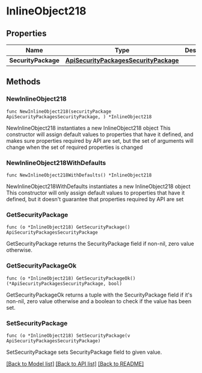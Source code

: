 # InlineObject218

## Properties

Name | Type | Description | Notes
------------ | ------------- | ------------- | -------------
**SecurityPackage** | [**ApiSecurityPackagesSecurityPackage**](_api_security_packages_securityPackage.md) |  | 

## Methods

### NewInlineObject218

`func NewInlineObject218(securityPackage ApiSecurityPackagesSecurityPackage, ) *InlineObject218`

NewInlineObject218 instantiates a new InlineObject218 object
This constructor will assign default values to properties that have it defined,
and makes sure properties required by API are set, but the set of arguments
will change when the set of required properties is changed

### NewInlineObject218WithDefaults

`func NewInlineObject218WithDefaults() *InlineObject218`

NewInlineObject218WithDefaults instantiates a new InlineObject218 object
This constructor will only assign default values to properties that have it defined,
but it doesn't guarantee that properties required by API are set

### GetSecurityPackage

`func (o *InlineObject218) GetSecurityPackage() ApiSecurityPackagesSecurityPackage`

GetSecurityPackage returns the SecurityPackage field if non-nil, zero value otherwise.

### GetSecurityPackageOk

`func (o *InlineObject218) GetSecurityPackageOk() (*ApiSecurityPackagesSecurityPackage, bool)`

GetSecurityPackageOk returns a tuple with the SecurityPackage field if it's non-nil, zero value otherwise
and a boolean to check if the value has been set.

### SetSecurityPackage

`func (o *InlineObject218) SetSecurityPackage(v ApiSecurityPackagesSecurityPackage)`

SetSecurityPackage sets SecurityPackage field to given value.



[[Back to Model list]](../README.md#documentation-for-models) [[Back to API list]](../README.md#documentation-for-api-endpoints) [[Back to README]](../README.md)


